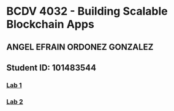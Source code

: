 # BCDV 4032 - Building Scalable Blockchain Apps

## ANGEL EFRAIN ORDONEZ GONZALEZ

## Student ID: 101483544

### [Lab 1](https://github.com/angelogzz/BCDV-4032/blob/master/Lab1/Readme.md)

### [Lab 2](https://github.com/angelogzz/BCDV-4032/blob/master/Lab2/Readme.md)

